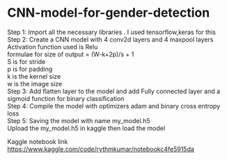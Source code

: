 # CNN-model-for-gender-detection
Step 1: Import all the necessary libraries . I used tensorflow,keras for this<br>
Step 2: Create a CNN model with 4 conv2d layers and 4 maxpool layers<br>
  Activation function used is Relu<br>
    formulae for size of output  = (W-k+2p)/s + 1 <br>
    S is for stride <br>
    p is for padding <br>
    k is the kernel size <br>
    w is the image size <br>
Step 3: Add flatten layer to the model and add Fully connected layer and a sigmoid function for binary classification <br>
Step 4: Compile the model with optimizers adam and binary cross entropy loss <br>
Step 5: Saving the model with name my_model.h5 <br>
Upload the my_model.h5 in kaggle then load the model

Kaggle notebook link
https://www.kaggle.com/code/rythmkumar/notebookc4fe5915da
